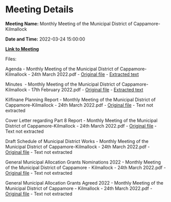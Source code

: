 # Meeting Details

**Meeting Name:** Monthly Meeting of the Municipal District of Cappamore-Kilmallock

**Date and Time:** 2022-03-24 15:00:00

**[Link to Meeting](https://www.limerick.ie/council/whats-on/monthly-meeting-of-the-municipal-district-of-cappamore-kilmallock-20)**

Files: 

Agenda - Monthly Meeting of the Municipal District of Cappamore-Kilmallock - 24th March 2022.pdf - [Original file](https://www.limerick.ie/sites/default/files/media/documents/2022-03/01-agenda-for-march-2022-md-meeting.pdf) - [Extracted text](./Agenda%20-%C2%A0Monthly%20Meeting%20of%20the%20Municipal%20District%20of%20Cappamore-Kilmallock%20-%2024th%20March%202022.md)

Minutes  - Monthly Meeting of the Municipal District of Cappamore-Kilmallock - 17th February 2022.pdf - [Original file](https://www.limerick.ie/sites/default/files/media/documents/2022-03/2-.-minutes-of-17th-february-municipal-district-meeting.pdf) - [Extracted text](./Minutes%C2%A0%20-%20Monthly%20Meeting%20of%20the%20Municipal%20District%20of%20Cappamore-Kilmallock%20-%2017th%20February%202022.md)

Kilfinane Planning Report - Monthly Meeting of the Municipal District of Cappamore-Kilmallock - 24th March 2022.pdf - [Original file](https://www.limerick.ie/sites/default/files/media/documents/2022-03/19099-kilfinane-planning-report-signed.pdf) - Text not extracted

Cover Letter regarding Part 8 Report - Monthly Meeting of the Municipal District of Cappamore-Kilmallock - 24th March 2022.pdf - [Original file](https://www.limerick.ie/sites/default/files/media/documents/2022-03/cover-letter-for-agenda.pdf) - Text not extracted

Draft Schedule of Municipal District Works - Monthly Meeting of the Municipal District of Cappamore-Kilmallock - 24th March 2022.pdf - [Original file](https://www.limerick.ie/sites/default/files/media/documents/2022-03/smdw-report-kc-md-march-2022.pdf) - Text not extracted

General Municipal Allocation Grants Nominations 2022 - Monthly Meeting of the Municipal District of Cappamore - Kilmallock - 24th March 2022.pdf - [Original file](https://www.limerick.ie/sites/default/files/media/documents/2024-10/2022-community-gma-nominations-2.pdf) - Text not extracted

General Municipal Allocation Grants Agreed 2022 - Monthly Meeting of the Municipal District of Cappamore - Kilmallock - 24th March 2022.pdf - [Original file](https://www.limerick.ie/sites/default/files/media/documents/2024-10/copy-of-allocations-agreed-for-gma-2022.pdf) - Text not extracted

